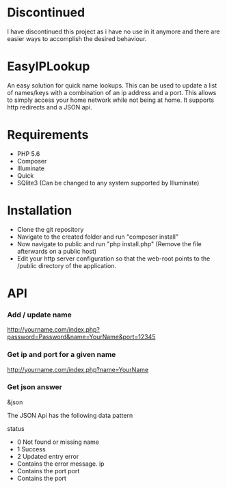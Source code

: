 # Discontinued
I have discontinued this project as i have no use in it anymore and there are easier ways to accomplish the desired behaviour.

# EasyIPLookup
An easy solution for quick name lookups. This can be used to update a list of names/keys with 
a combination of an ip address and a port. This allows to simply access your home network while 
not being at home. It supports http redirects and a JSON api.

# Requirements
- PHP 5.6
- Composer
- Illuminate
- Quick
- SQlite3 (Can be changed to any system supported by Illuminate)

# Installation
 - Clone the git repository
 - Navigate to the created folder and run "composer install"
 - Now navigate to public and run "php install.php" (Remove the file afterwards on a public host)
 - Edit your http server configuration so that the web-root points to the /public directory of the application.

# API

### Add / update name
http://yourname.com/index.php?password=Password&name=YourName&port=12345
  
### Get ip and port for a given name
http://yourname.com/index.php?name=YourName

### Get json answer
&json
  
  
  The JSON Api has the following data pattern
  
  status
   - 0 Not found or missing name
   - 1 Success
   - 2 Updated entry
  error
   - Contains the error message.
  ip
   - Contains the port
  port
   - Contains the port
